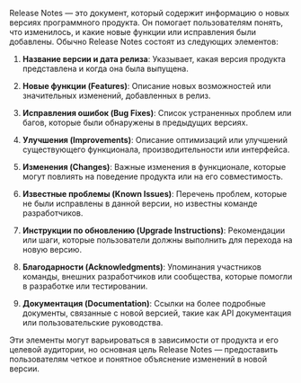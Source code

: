 Release Notes — это документ, который содержит информацию о новых версиях программного продукта. Он помогает пользователям понять, что изменилось, и какие новые функции или исправления были добавлены. Обычно Release Notes состоят из следующих элементов:

1. **Название версии и дата релиза**: Указывает, какая версия продукта представлена и когда она была выпущена.
    
2. **Новые функции (Features)**: Описание новых возможностей или значительных изменений, добавленных в релиз.
    
3. **Исправления ошибок (Bug Fixes)**: Список устраненных проблем или багов, которые были обнаружены в предыдущих версиях.
    
4. **Улучшения (Improvements)**: Описание оптимизаций или улучшений существующего функционала, производительности или интерфейса.
    
5. **Изменения (Changes)**: Важные изменения в функционале, которые могут повлиять на поведение продукта или на его совместимость.
    
6. **Известные проблемы (Known Issues)**: Перечень проблем, которые не были исправлены в данной версии, но известны команде разработчиков.
    
7. **Инструкции по обновлению (Upgrade Instructions)**: Рекомендации или шаги, которые пользователи должны выполнить для перехода на новую версию.
    
8. **Благодарности (Acknowledgments)**: Упоминания участников команды, внешних разработчиков или сообщества, которые помогли в разработке или тестировании.
    
9. **Документация (Documentation)**: Ссылки на более подробные документы, связанные с новой версией, такие как API документация или пользовательские руководства.
    

Эти элементы могут варьироваться в зависимости от продукта и его целевой аудитории, но основная цель Release Notes — предоставить пользователям четкое и понятное объяснение изменений в новой версии.